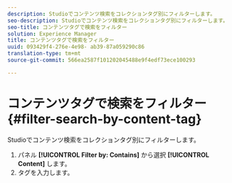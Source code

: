 ```yaml
---
description: Studioでコンテンツ検索をコレクションタグ別にフィルターします。
seo-description: Studioでコンテンツ検索をコレクションタグ別にフィルターします。
seo-title: コンテンツタグで検索をフィルター
solution: Experience Manager
title: コンテンツタグで検索をフィルター
uuid: 093429f4-276e-4e98- ab39-87a059290c86
translation-type: tm+mt
source-git-commit: 566ea2587f101202045488e9f4edf73ece100293

---
```



# コンテンツタグで検索をフィルター{#filter-search-by-content-tag}

Studioでコンテンツ検索をコレクションタグ別にフィルターします。

1. パネル **[!UICONTROL Filter by: Contains]** から選択 **[!UICONTROL Content]** します。
1. タグを入力します。
